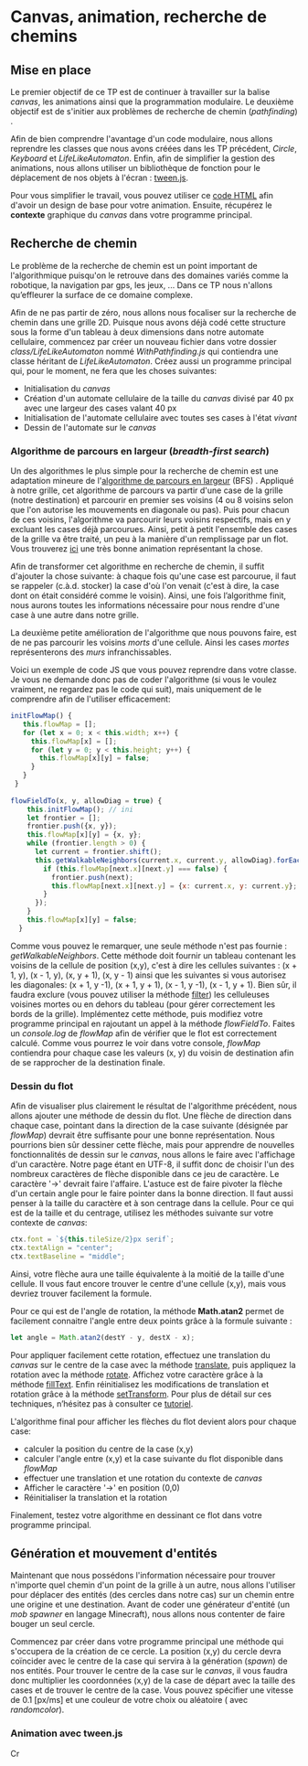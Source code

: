 
# Canvas, animation, recherche de chemins
  

## Mise en place  

Le premier objectif de ce TP est de continuer à travailler sur la balise *canvas*, les animations ainsi que la programmation modulaire. Le deuxième objectif est de s'initier aux problèmes de recherche de chemin (*pathfinding*) .

Afin de bien comprendre l'avantage d'un code modulaire, nous allons reprendre les classes que nous avons créées dans les TP précédent, *Circle*, *Keyboard* et *LifeLikeAutomaton*. Enfin, afin de simplifier la gestion des animations, nous allons utiliser un bibliothèque de fonction pour le déplacement de nos objets à l'écran : [tween.js](https://github.com/tweenjs/tween.js/). 

Pour vous simplifier le travail, vous pouvez utiliser  ce [code HTML](resources/canvas_path_finding.html) afin d'avoir un design de base pour votre animation. Ensuite, récupérez le **contexte** graphique du *canvas* dans votre programme principal.   


## Recherche de chemin
  
Le problème de la recherche de chemin est un point important de l'algorithmique puisqu'on le retrouve dans des domaines variés comme la robotique, la navigation par gps, les jeux, ... Dans ce TP nous n'allons qu’effleurer la surface de ce domaine complexe. 

Afin de ne pas partir de zéro, nous allons nous focaliser sur la recherche de chemin dans une grille 2D. Puisque nous avons déjà codé cette structure sous la forme d'un tableau à deux dimensions dans notre automate cellulaire, commencez par créer un nouveau fichier dans votre dossier *class/LifeLikeAutomaton* nommé *WithPathfinding.js* qui contiendra une classe héritant de *LifeLikeAutomaton*. Créez aussi un programme principal qui, pour le moment, ne fera que les choses suivantes:

- Initialisation du *canvas*
- Création d'un automate cellulaire de la taille du *canvas* divisé par 40 px avec une largeur des cases valant 40 px 
- Initialisation de l'automate cellulaire avec toutes ses cases à l'état *vivant*
- Dessin de l'automate sur le *canvas*  

### Algorithme de parcours en largeur (*breadth-first search*)
  
 Un des algorithmes le plus simple pour la recherche de chemin est une adaptation mineure de l'[algorithme de parcours en largeur](https://fr.wikipedia.org/wiki/Algorithme_de_parcours_en_largeur) (BFS) . Appliqué à notre grille, cet algorithme de parcours va partir d'une case de la grille (notre destination) et parcourir en premier ses voisins (4 ou 8 voisins selon que l'on autorise les mouvements en diagonale ou pas). Puis pour chacun de ces voisins, l'algorithme va parcourir leurs voisins respectifs, mais en y excluant les cases déjà parcourues.   Ainsi, petit à petit l'ensemble des cases de la grille va être traité, un peu à la manière d'un remplissage par un flot.  Vous trouverez [ici](https://www.redblobgames.com/pathfinding/a-star/introduction.html#breadth-first-search) une très bonne animation représentant la chose. 

Afin de transformer cet algorithme en recherche de chemin, il suffit d'ajouter la chose suivante: à chaque fois qu'une case est parcourue, il faut se rappeler (c.à.d. stocker) la case d'où l'on venait (c'est à dire, la case dont on était considéré comme le voisin). Ainsi, une fois l’algorithme finit, nous aurons toutes les informations nécessaire pour nous rendre d'une case à une autre dans notre grille. 

La deuxième petite amélioration de l'algorithme que nous pouvons faire, est de ne pas parcourir les voisins *morts* d'une cellule. Ainsi les cases *mortes* représenterons  des *murs* infranchissables. 

Voici un exemple de code JS que vous pouvez reprendre dans votre classe. Je vous ne demande donc pas de coder l'algorithme (si vous le voulez vraiment, ne regardez pas le code qui suit), mais uniquement de le comprendre afin de l'utiliser efficacement:

```js
initFlowMap() {
   this.flowMap = [];
   for (let x = 0; x < this.width; x++) {
     this.flowMap[x] = [];
     for (let y = 0; y < this.height; y++) {
       this.flowMap[x][y] = false;
     }
   }
 }
  
flowFieldTo(x, y, allowDiag = true) {
    this.initFlowMap(); // ini
    let frontier = [];
    frontier.push({x, y});
    this.flowMap[x][y] = {x, y};
    while (frontier.length > 0) {
      let current = frontier.shift();
      this.getWalkableNeighbors(current.x, current.y, allowDiag).forEach(next => {
        if (this.flowMap[next.x][next.y] === false) {
          frontier.push(next);
          this.flowMap[next.x][next.y] = {x: current.x, y: current.y};
        }
      });
    }
    this.flowMap[x][y] = false;
  }
```

Comme vous pouvez le remarquer, une seule méthode n'est pas fournie : *getWalkableNeighbors*. Cette méthode doit fournir un tableau contenant les voisins de la cellule de position (x,y), c'est à dire les cellules suivantes : (x + 1, y), (x - 1, y), (x, y + 1),  (x, y - 1) ainsi que les suivantes si vous autorisez les diagonales: (x + 1, y -1), (x + 1, y + 1),  (x - 1, y -1), (x - 1, y + 1). Bien sûr, il faudra exclure (vous pouvez utiliser la méthode [filter](https://developer.mozilla.org/fr/docs/Web/JavaScript/Reference/Objets_globaux/Array/filter)) les celluleuses voisines mortes ou en dehors du tableau (pour gérer correctement les bords de la grille). Implémentez cette méthode, puis modifiez votre programme principal en rajoutant un appel à la méthode *flowFieldTo*. Faites un *console.log* de *flowMap* afin de vérifier que le flot est correctement calculé. Comme vous pourrez le voir dans votre console, *flowMap* contiendra pour chaque case les valeurs (x, y) du voisin de destination afin de se rapprocher de la destination finale.
 
### Dessin du flot

Afin de visualiser plus clairement le résultat de l'algorithme précédent, nous allons ajouter une méthode de dessin du flot.  Une flèche de direction dans chaque case, pointant dans la direction de la case suivante (désignée par *flowMap*) devrait être suffisante pour une bonne représentation. Nous pourrions bien sûr dessiner cette flèche, mais pour apprendre de nouvelles fonctionnalités de dessin sur le *canvas*, nous allons le faire avec l'affichage d'un caractère.  Notre page étant en UTF-8,  il suffit donc de choisir l'un des nombreux caractères de flèche disponible dans ce jeu de caractère. Le caractère '→' devrait faire l'affaire. L'astuce est de faire pivoter la flèche d'un certain angle pour le faire pointer dans la bonne direction. Il faut aussi penser à la taille du caractère et à son centrage dans la cellule.  Pour ce qui est de la taille et du centrage, utilisez les méthodes suivante sur votre contexte de *canvas*:
```js
ctx.font = `${this.tileSize/2}px serif`;
ctx.textAlign = "center";
ctx.textBaseline = "middle";
```
Ainsi, votre flèche aura une taille équivalente à la moitié  de la taille d'une cellule. Il vous faut encore trouver le centre d'une cellule (x,y), mais vous devriez trouver facilement la formule.

Pour ce qui est de l'angle de rotation, la méthode **Math.atan2** permet de facilement connaitre l'angle entre deux points grâce à la formule suivante :

```js
let angle = Math.atan2(destY - y, destX - x);
```
Pour appliquer facilement cette rotation, effectuez une translation du *canvas* sur le centre de la case avec la méthode  [translate](https://developer.mozilla.org/fr/docs/Web/API/CanvasRenderingContext2D/translate), puis appliquez la rotation avec la méthode [rotate](https://developer.mozilla.org/fr/docs/Web/API/CanvasRenderingContext2D/rotate).  Affichez votre caractère grâce à la méthode [fillText](https://developer.mozilla.org/fr/docs/Web/API/CanvasRenderingContext2D/fillText). Enfin réinitialisez les modifications de translation et rotation grâce à la méthode [setTransform](https://developer.mozilla.org/fr/docs/Web/API/CanvasRenderingContext2D/setTransform). Pour plus de détail sur ces techniques, n’hésitez pas à consulter ce [tutoriel](https://developer.mozilla.org/fr/docs/Tutoriel_canvas/Transformations).

L'algorithme final pour afficher les flèches du flot devient alors pour chaque case:

- calculer la position du centre de la case (x,y)
- calculer l'angle entre (x,y) et la case suivante du flot disponible dans *flowMap*
- effectuer une translation et une rotation du contexte de *canvas*
- Afficher le caractère  '→' en position (0,0) 
- Réinitialiser la translation et la rotation

Finalement, testez votre algorithme en dessinant ce flot dans votre programme principal.

## Génération et mouvement d'entités 

Maintenant que nous possédons l'information nécessaire pour trouver n'importe quel chemin d'un point de la grille à un autre, nous allons l'utiliser pour déplacer des entités (des cercles dans notre cas) sur un chemin entre une origine et une destination. Avant de coder une générateur d'entité (un *mob spawner* en langage Minecraft), nous allons nous contenter de faire bouger un seul cercle. 

Commencez par créer dans votre programme principal une méthode qui s'occupera de la création de ce cercle. La position (x,y) du cercle devra coïncider avec le centre de la case qui servira à la génération (*spawn*) de nos entités. Pour trouver le centre de la case sur le *canvas*, il vous faudra donc multiplier les coordonnées (x,y) de la case de départ avec la taille des cases et de trouver le centre de la case. Vous pouvez spécifier une vitesse de 0.1 [px/ms] et une couleur de votre choix ou  aléatoire ( avec *randomcolor*).

### Animation avec tween.js

Cr







<!--stackedit_data:
eyJoaXN0b3J5IjpbMTQ3ODQ1OTI0Miw5MTI0Mjk0NzEsLTEyOT
Q0MjYyMTMsLTE3NDk2ODI5NTldfQ==
-->